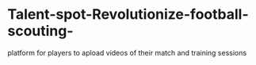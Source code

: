 # Talent-spot-Revolutionize-football-scouting-
platform for players to apload videos of their match and training sessions
